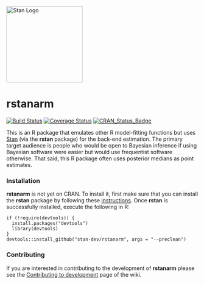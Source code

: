 <a href="http://mc-stan.org">
<img src="https://raw.githubusercontent.com/stan-dev/logos/master/logo.png" width=200 alt="Stan Logo"/>
</a>

# rstanarm

[![Build Status](https://travis-ci.org/stan-dev/rstanarm.svg?branch=master)](https://travis-ci.org/stan-dev/rstanarm) 
[![Coverage Status](https://img.shields.io/codecov/c/github/stan-dev/rstanarm/master.svg)](https://codecov.io/github/stan-dev/rstanarm?branch=master) 
[![CRAN\_Status\_Badge](http://www.r-pkg.org/badges/version/rstanarm)](http://cran.r-project.org/package=rstanarm)

This is an R package that emulates other R model-fitting functions but uses [Stan](http://mc-stan.org) (via the **rstan** package) 
for the back-end estimation. The primary target audience is people who would be open to Bayesian inference if using Bayesian 
software were easier but would use frequentist software otherwise. That said, this R package often uses posterior medians as 
point estimates.

### Installation

**rstanarm** is not yet on CRAN. To install it, first make sure that you can install the **rstan** package by following these [instructions](https://github.com/stan-dev/rstan/wiki/RStan-Getting-Started). Once **rstan** is successfully installed, execute the following in R:

```{r}
if (!require(devtools)) {
  install.packages("devtools")
  library(devtools)
}
devtools::install_github("stan-dev/rstanarm", args = "--preclean")
```

### Contributing 

If you are interested in contributing to the development of **rstanarm** please see the [Contributing to development](https://github.com/stan-dev/rstanarm/wiki/Contributing-to-development) page of the wiki.
